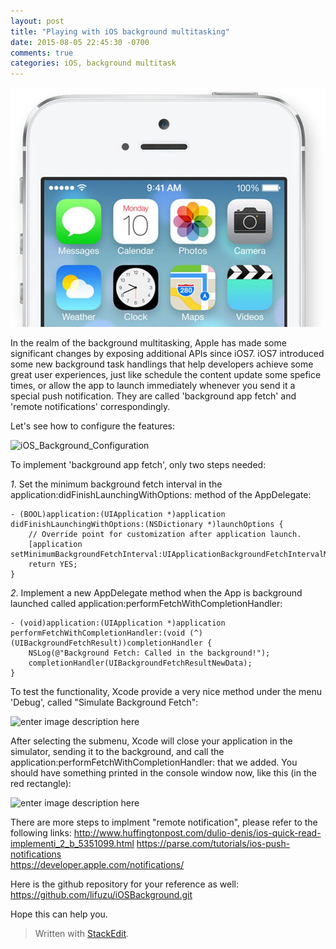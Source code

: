 ```yaml
---
layout: post
title: "Playing with iOS background multitasking"
date: 2015-08-05 22:45:30 -0700
comments: true
categories: iOS, background multitask
---
```


![enter image description here](../images/ios7.jpeg)

In the realm of the background multitasking, Apple has made some significant changes by exposing additional APIs since iOS7.​ iOS7 introduced some new background task handlings that help developers achieve some great user experiences, just like schedule the content update some spefice times, or allow the app to launch immediately whenever you send it a special push notification. They are called 'background app fetch' and 'remote notifications' correspondingly.
<!--more-->
Let's see how to configure the features:

![iOS_Background_Configuration](https://lh3.googleusercontent.com/-DbJXdNazt6U/VcGhOILO4SI/AAAAAAAADeM/hAZE32GW29o/s600/Screen+Shot+2015-08-04+at+10.00.28+PM.png "Screen Shot 2015-08-04 at 10.00.28 PM.png")

To implement 'background app fetch', only two steps needed:

*1*. Set the minimum background fetch interval in the application:didFinishLaunchingWithOptions: method of the AppDelegate:

    - (BOOL)application:(UIApplication *)application didFinishLaunchingWithOptions:(NSDictionary *)launchOptions {
        // Override point for customization after application launch.
        [application setMinimumBackgroundFetchInterval:UIApplicationBackgroundFetchIntervalMinimum];
        return YES;
    }

*2*. Implement a new AppDelegate method when the App is background launched called application:performFetchWithCompletionHandler:

    - (void)application:(UIApplication *)application performFetchWithCompletionHandler:(void (^)(UIBackgroundFetchResult))completionHandler {
        NSLog(@"Background Fetch: Called in the background!");
        completionHandler(UIBackgroundFetchResultNewData);
    }

 To test the functionality, Xcode provide a very nice method under the menu 'Debug', called "Simulate Background Fetch":

![enter image description here](https://lh3.googleusercontent.com/-C0iXBlzT4Fo/VcGhuXcIqCI/AAAAAAAADeY/NOXFTfPl1Bo/s600/Debug_Background_Fetch.png "Debug_Background_Fetch.png")

After selecting the submenu, Xcode will close your application in the simulator, sending it to the background, and call the application:performFetchWithCompletionHandler: that we added. You should have something printed in the console window now, like this (in the red rectangle):

![enter image description here](https://lh3.googleusercontent.com/-SAUI2F65duk/VcGh1YdIBII/AAAAAAAADek/KXGv1upNkLc/s600/Screen+Shot+2015-08-04+at+10.07.15+PM.png "Screen Shot 2015-08-04 at 10.07.15 PM.png")

There are more steps to implment "remote notification", please refer to the following links:
http://www.huffingtonpost.com/dulio-denis/ios-quick-read-implementi_2_b_5351099.html
https://parse.com/tutorials/ios-push-notifications    
https://developer.apple.com/notifications/

Here is the github repository for your reference as well:
https://github.com/lifuzu/iOSBackground.git

Hope this can help you.

> Written with [StackEdit](https://stackedit.io/).
